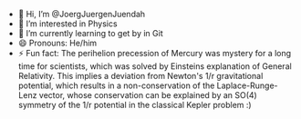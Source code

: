 - 👋 Hi, I’m @JoergJuergenJuendah
- 👀 I’m interested in Physics
- 🌱 I’m currently learning to get by in Git
- 😄 Pronouns: He/him
- ⚡ Fun fact: The perihelion precession of Mercury was mystery for a long time for scientists, which was solved by Einsteins explanation of General Relativity. This implies a deviation from Newton's 1/r gravitational potential, which results in a non-conservation of the Laplace-Runge-Lenz vector, whose conservation can be explained by an SO(4) symmetry of the 1/r potential in the classical Kepler problem :) 

<!---
JoergJuergenJuendah/JoergJuergenJuendah is a ✨ special ✨ repository because its `README.md` (this file) appears on your GitHub profile.
You can click the Preview link to take a look at your changes.
--->

